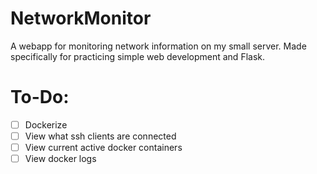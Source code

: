 # NetworkMonitor

A webapp for monitoring network information on my small server. Made specifically for practicing simple web development and Flask.

# To-Do:

- [ ] Dockerize
- [ ] View what ssh clients are connected
- [ ] View current active docker containers
- [ ] View docker logs
